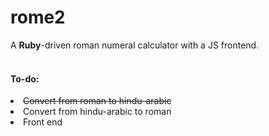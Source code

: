 # rome2
A <strong>Ruby</strong>-driven roman numeral calculator with a JS frontend. 
<br><br>
<h4>To-do:</h4>
<li><strike>Convert from roman to hindu-arabic</strike></li>
<li>Convert from hindu-arabic to roman</li>
<li>Front end</li>
